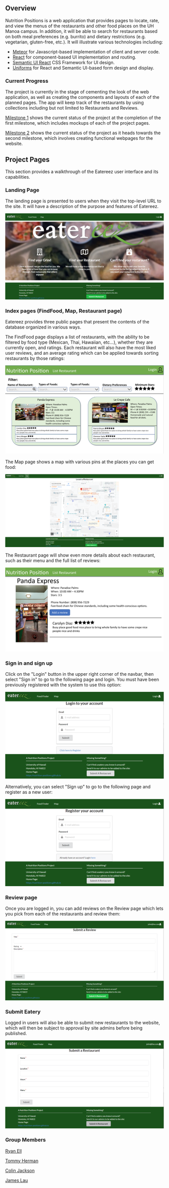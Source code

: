 ## Overview 

Nutrition Positions is a web application that provides pages to locate, rate, and view the menus of the restaurants and other food places on the UH Manoa campus. In addition, it will be able to search for restaurants based on both meal preferences (e.g. burrito) and dietary restrictions (e.g. vegetarian, gluten-free, etc.).  It will illustrate various technologies including:

* [Meteor](https://www.meteor.com/) for Javascript-based implementation of client and server code. 
* [React](https://reactjs.org/) for component-based UI implementation and routing.
* [Semantic UI React](https://react.semantic-ui.com/) CSS Framework for UI design.
* [Uniforms](https://uniforms.tools/) for React and Semantic UI-based form design and display.

### Current Progress

The project is currently in the stage of cementing the look of the web application, as well as creating the components and layouts of each of the planned pages. The app will keep track of the restaurants by using collections including but not limited to Restaurants and Reviews.

[Milestone 1](https://github.com/nutrition-positions/eatereez/projects/1) shows the current status of the project at the completion of the first milestone, which includes mockups of each of the project pages.

[Milestone 2](https://github.com/nutrition-positions/eatereez/projects/2) shows the current status of the project as it heads towards the second milestone, which involves creating functional webpages for the website.

## Project Pages

This section provides a walkthrough of the Eatereez user interface and its capabilities. 

### Landing Page

The landing page is presented to users when they visit the top-level URL to the site. It will have a description of the purpose and features of Eatereez.

![](images/landing-page.png)

### Index pages (FindFood, Map, Restaurant page)

Eatereez provides three public pages that present the contents of the database organized in various ways. 

The FindFood page displays a list of restaurants, with the ability to be filtered by food type (Mexican, Thai, Hawaiian, etc...), whether they are currently open, and ratings. Each restaurant will also have the most liked user reviews, and an average rating which can be applied towards sorting restaurants by those ratings:

![](images/list-restaurants.png)

The Map page shows a map with various pins at the places you can get food:

![](images/map-page.png)

The Restaurant page will show even more details about each restaurant, such as their menu and the full list of reviews:

![](images/restaurant-page.png)

### Sign in and sign up

Click on the "Login" button in the upper right corner of the navbar, then select "Sign in" to go to the following page and login. You must have been previously registered with the system to use this option:
 
![](images/signin-page.png)
  
Alternatively, you can select "Sign up" to go to the following page and register as a new user:

![](images/signup-page.png)

### Review page

Once you are logged in, you can add reviews on the Review page which lets you pick from each of the restaurants and review them:

![](images/submit-review-page.png)

### Submit Eatery

Logged in users will also be able to submit new restaurants to the website, which will then be subject to approval by site admins before being published.

![](images/submit-eatery-page.png)

### Group Members
[Ryan Ell](https://ryanell.github.io)

[Tommy Herman](https://hermantw.github.io)

[Colin Jackson](https://colinj23.github.io)

[James Lau](https://jklaulau.github.io)


